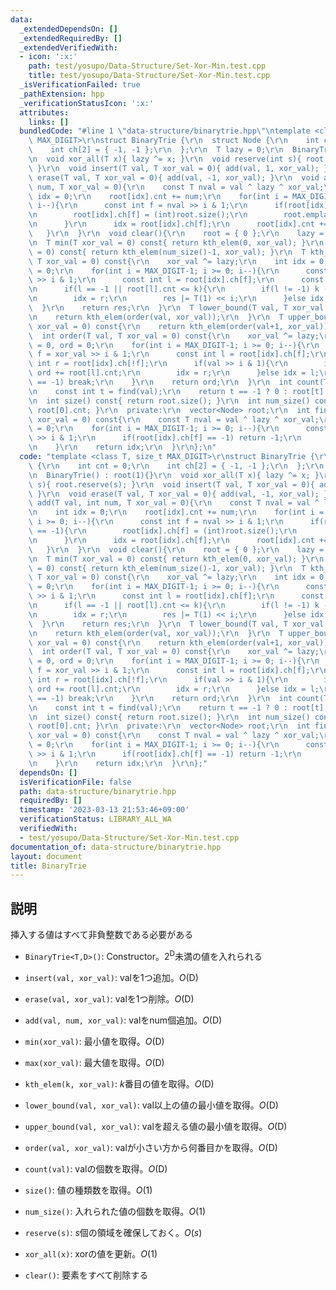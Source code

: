 ```yaml
---
data:
  _extendedDependsOn: []
  _extendedRequiredBy: []
  _extendedVerifiedWith:
  - icon: ':x:'
    path: test/yosupo/Data-Structure/Set-Xor-Min.test.cpp
    title: test/yosupo/Data-Structure/Set-Xor-Min.test.cpp
  _isVerificationFailed: true
  _pathExtension: hpp
  _verificationStatusIcon: ':x:'
  attributes:
    links: []
  bundledCode: "#line 1 \"data-structure/binarytrie.hpp\"\ntemplate <class T, size_t\
    \ MAX_DIGIT>\r\nstruct BinaryTrie {\r\n  struct Node {\r\n    int cnt = 0;\r\n\
    \    int ch[2] = { -1, -1 };\r\n  };\r\n  T lazy = 0;\r\n  BinaryTrie() : root(1){}\r\
    \n  void xor_all(T x){ lazy ^= x; }\r\n  void reserve(int s){ root.reserve(s);\
    \ }\r\n  void insert(T val, T xor_val = 0){ add(val, 1, xor_val); }\r\n  void\
    \ erase(T val, T xor_val = 0){ add(val, -1, xor_val); }\r\n  void add(T val, int\
    \ num, T xor_val = 0){\r\n    const T nval = val ^ lazy ^ xor_val;\r\n    int\
    \ idx = 0;\r\n    root[idx].cnt += num;\r\n    for(int i = MAX_DIGIT-1; i >= 0;\
    \ i--){\r\n      const int f = nval >> i & 1;\r\n      if(root[idx].ch[f] == -1){\r\
    \n        root[idx].ch[f] = (int)root.size();\r\n        root.emplace_back(Node());\r\
    \n      }\r\n      idx = root[idx].ch[f];\r\n      root[idx].cnt += num;\r\n \
    \   }\r\n  }\r\n  void clear(){\r\n    root = { 0 };\r\n    lazy = 0;\r\n  }\r\
    \n  T min(T xor_val = 0) const{ return kth_elem(0, xor_val); }\r\n  T max(T xor_val\
    \ = 0) const{ return kth_elem(num_size()-1, xor_val); }\r\n  T kth_elem(int k,\
    \ T xor_val = 0) const{\r\n    xor_val ^= lazy;\r\n    int idx = 0;\r\n    T res\
    \ = 0;\r\n    for(int i = MAX_DIGIT-1; i >= 0; i--){\r\n      const int f = xor_val\
    \ >> i & 1;\r\n      const int l = root[idx].ch[f];\r\n      const int r = root[idx].ch[!f];\r\
    \n      if(l == -1 || root[l].cnt <= k){\r\n        if(l != -1) k -= root[l].cnt;\r\
    \n        idx = r;\r\n        res |= T(1) << i;\r\n      }else idx = l;\r\n  \
    \  }\r\n    return res;\r\n  }\r\n  T lower_bound(T val, T xor_val = 0) const{\r\
    \n    return kth_elem(order(val, xor_val));\r\n  }\r\n  T upper_bound(T val, T\
    \ xor_val = 0) const{\r\n    return kth_elem(order(val+1, xor_val));\r\n  }\r\n\
    \  int order(T val, T xor_val = 0) const{\r\n    xor_val ^= lazy;\r\n    int idx\
    \ = 0, ord = 0;\r\n    for(int i = MAX_DIGIT-1; i >= 0; i--){\r\n      const int\
    \ f = xor_val >> i & 1;\r\n      const int l = root[idx].ch[f];\r\n      const\
    \ int r = root[idx].ch[!f];\r\n      if(val >> i & 1){\r\n        if(l != -1)\
    \ ord += root[l].cnt;\r\n        idx = r;\r\n      }else idx = l;\r\n      if(idx\
    \ == -1) break;\r\n    }\r\n    return ord;\r\n  }\r\n  int count(T val) const{\r\
    \n    const int t = find(val);\r\n    return t == -1 ? 0 : root[t].cnt;\r\n  }\r\
    \n  int size() const{ return root.size(); }\r\n  int num_size() const{ return\
    \ root[0].cnt; }\r\n  private:\r\n  vector<Node> root;\r\n  int find(T val, T\
    \ xor_val = 0) const{\r\n    const T nval = val ^ lazy ^ xor_val;\r\n    int idx\
    \ = 0;\r\n    for(int i = MAX_DIGIT-1; i >= 0; i--){\r\n      const int f = nval\
    \ >> i & 1;\r\n      if(root[idx].ch[f] == -1) return -1;\r\n      idx = root[idx].ch[f];\r\
    \n    }\r\n    return idx;\r\n  }\r\n};\n"
  code: "template <class T, size_t MAX_DIGIT>\r\nstruct BinaryTrie {\r\n  struct Node\
    \ {\r\n    int cnt = 0;\r\n    int ch[2] = { -1, -1 };\r\n  };\r\n  T lazy = 0;\r\
    \n  BinaryTrie() : root(1){}\r\n  void xor_all(T x){ lazy ^= x; }\r\n  void reserve(int\
    \ s){ root.reserve(s); }\r\n  void insert(T val, T xor_val = 0){ add(val, 1, xor_val);\
    \ }\r\n  void erase(T val, T xor_val = 0){ add(val, -1, xor_val); }\r\n  void\
    \ add(T val, int num, T xor_val = 0){\r\n    const T nval = val ^ lazy ^ xor_val;\r\
    \n    int idx = 0;\r\n    root[idx].cnt += num;\r\n    for(int i = MAX_DIGIT-1;\
    \ i >= 0; i--){\r\n      const int f = nval >> i & 1;\r\n      if(root[idx].ch[f]\
    \ == -1){\r\n        root[idx].ch[f] = (int)root.size();\r\n        root.emplace_back(Node());\r\
    \n      }\r\n      idx = root[idx].ch[f];\r\n      root[idx].cnt += num;\r\n \
    \   }\r\n  }\r\n  void clear(){\r\n    root = { 0 };\r\n    lazy = 0;\r\n  }\r\
    \n  T min(T xor_val = 0) const{ return kth_elem(0, xor_val); }\r\n  T max(T xor_val\
    \ = 0) const{ return kth_elem(num_size()-1, xor_val); }\r\n  T kth_elem(int k,\
    \ T xor_val = 0) const{\r\n    xor_val ^= lazy;\r\n    int idx = 0;\r\n    T res\
    \ = 0;\r\n    for(int i = MAX_DIGIT-1; i >= 0; i--){\r\n      const int f = xor_val\
    \ >> i & 1;\r\n      const int l = root[idx].ch[f];\r\n      const int r = root[idx].ch[!f];\r\
    \n      if(l == -1 || root[l].cnt <= k){\r\n        if(l != -1) k -= root[l].cnt;\r\
    \n        idx = r;\r\n        res |= T(1) << i;\r\n      }else idx = l;\r\n  \
    \  }\r\n    return res;\r\n  }\r\n  T lower_bound(T val, T xor_val = 0) const{\r\
    \n    return kth_elem(order(val, xor_val));\r\n  }\r\n  T upper_bound(T val, T\
    \ xor_val = 0) const{\r\n    return kth_elem(order(val+1, xor_val));\r\n  }\r\n\
    \  int order(T val, T xor_val = 0) const{\r\n    xor_val ^= lazy;\r\n    int idx\
    \ = 0, ord = 0;\r\n    for(int i = MAX_DIGIT-1; i >= 0; i--){\r\n      const int\
    \ f = xor_val >> i & 1;\r\n      const int l = root[idx].ch[f];\r\n      const\
    \ int r = root[idx].ch[!f];\r\n      if(val >> i & 1){\r\n        if(l != -1)\
    \ ord += root[l].cnt;\r\n        idx = r;\r\n      }else idx = l;\r\n      if(idx\
    \ == -1) break;\r\n    }\r\n    return ord;\r\n  }\r\n  int count(T val) const{\r\
    \n    const int t = find(val);\r\n    return t == -1 ? 0 : root[t].cnt;\r\n  }\r\
    \n  int size() const{ return root.size(); }\r\n  int num_size() const{ return\
    \ root[0].cnt; }\r\n  private:\r\n  vector<Node> root;\r\n  int find(T val, T\
    \ xor_val = 0) const{\r\n    const T nval = val ^ lazy ^ xor_val;\r\n    int idx\
    \ = 0;\r\n    for(int i = MAX_DIGIT-1; i >= 0; i--){\r\n      const int f = nval\
    \ >> i & 1;\r\n      if(root[idx].ch[f] == -1) return -1;\r\n      idx = root[idx].ch[f];\r\
    \n    }\r\n    return idx;\r\n  }\r\n};"
  dependsOn: []
  isVerificationFile: false
  path: data-structure/binarytrie.hpp
  requiredBy: []
  timestamp: '2023-03-13 21:53:46+09:00'
  verificationStatus: LIBRARY_ALL_WA
  verifiedWith:
  - test/yosupo/Data-Structure/Set-Xor-Min.test.cpp
documentation_of: data-structure/binarytrie.hpp
layout: document
title: BinaryTrie
---
```


## 説明

挿入する値はすべて非負整数である必要がある

- `BinaryTrie<T,D>()`: Constructor。$2^{\mathrm{D}}$未満の値を入れられる

- `insert(val, xor_val)`: valを1つ追加。$O(\mathrm{D})$

- `erase(val, xor_val)`: valを1つ削除。$O(\mathrm{D})$

- `add(val, num, xor_val)`: valをnum個追加。$O(\mathrm{D})$

- `min(xor_val)`: 最小値を取得。$O(\mathrm{D})$

- `max(xor_val)`: 最大値を取得。$O(\mathrm{D})$

- `kth_elem(k, xor_val)`: $k$番目の値を取得。$O(\mathrm{D})$

- `lower_bound(val, xor_val)`: val以上の値の最小値を取得。$O(\mathrm{D})$

- `upper_bound(val, xor_val)`: valを超える値の最小値を取得。$O(\mathrm{D})$

- `order(val, xor_val)`: valが小さい方から何番目かを取得。$O(\mathrm{D})$

- `count(val)`: valの個数を取得。$O(\mathrm{D})$

- `size()`: 値の種類数を取得。$O(1)$

- `num_size()`: 入れられた値の個数を取得。$O(1)$

- `reserve(s)`: $s$個の領域を確保しておく。$O(s)$

- `xor_all(x)`: xorの値を更新。$O(1)$

- `clear()`: 要素をすべて削除する
